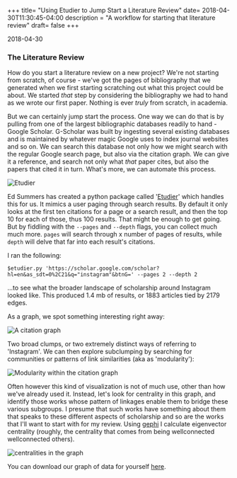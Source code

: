 +++
title= "Using Etudier to Jump Start a Literature Review"
date= 2018-04-30T11:30:45-04:00
description = "A workflow for starting that literature review"
draft= false
+++

2018-04-30

### The Literature Review

How do you start a literature review on a new project? We're not starting from scratch, of course - we've got the pages of bibliography that we generated when we first starting scratching out what this project could be about. We started *that* step by considering the bibliography we had to hand as we wrote our first paper. Nothing is ever *truly* from scratch, in academia.

But we can certainly jump start the process. One way we can do that is by pulling from one of the largest bibliographic databases readily to hand - Google Scholar. G-Scholar was built by ingesting several existing databases and is maintained by whatever magic Google uses to index journal websites and so on. We can search this database not only how we might search with the regular Google search page, but also via the citation graph. We can give it a reference, and search not only what *that* paper cites, but also the papers that cited it in turn. What's more, we can automate this process.

![Etudier](https://raw.githubusercontent.com/edsu/etudier/master/example/output.png)

Ed Summers has created a python package called '[Etudier](https://github.com/edsu/etudier)' which handles this for us. It mimics a user paging through search results. By default it only looks at the first ten citations for a page or a search result, and then the top 10 for each of those, thus 100 results. That might be enough to get going. But by fiddling with the `--pages` and `--depth` flags, you can collect much much more. `pages` will search through x number of pages of results, while `depth` will delve that far into each result's citations.

I ran the following:
```
$etudier.py 'https://scholar.google.com/scholar?hl=en&as_sdt=0%2C21&q="instagram"&btnG=' --pages 2 --depth 2
```

...to see what the broader landscape of scholarship around Instagram looked like. This produced 1.4 mb of results, or 1883 articles tied by 2179 edges. 

As a graph, we spot something interesting right away:

![A citation graph](/Update/2018-04-30-using-etudier-to-jump-start-a-literature-review_files/etudier1.png)

Two broad clumps, or two extremely distinct ways of referring to 'Instagram'. We can then explore subclumping by searching for communities or patterns of link similarities (aka as 'modularity'):

![Modularity within the citation graph](/Update/2018-04-30-using-etudier-to-jump-start-a-literature-review_files/etudier2.png)

Often however this kind of visualization is not of much use, other than how we've already used it. Instead, let's look for centrality in this graph, and identify those works whose pattern of linkages enable them to bridge these various subgroups. I presume that such works have something about them that speaks to these different aspects of scholarship and so are the works that I'll want to start with for my review. Using [gephi](http://gephi.org) I calculate eigenvector centrality (roughly, the centrality that comes from being wellconnected wellconnected others).

![centralities in the graph](/Update/2018-04-30-using-etudier-to-jump-start-a-literature-review_files/etudier3.png)

You can download our graph of data for yourself [here](/Update/instagram-d2-p2-output-table-apr30-2018.csv).
